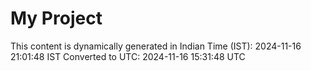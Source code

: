 # My Project

This content is dynamically generated in Indian Time (IST): 2024-11-16 21:01:48 IST
Converted to UTC: 2024-11-16 15:31:48 UTC

